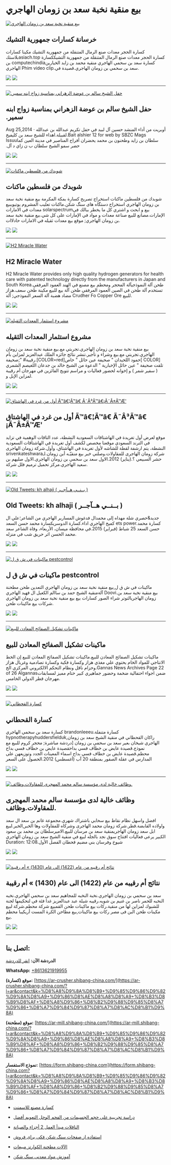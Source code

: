 # بيع منقية نخبة سعد بن زومان الهاجري

<a href="https://swt.shibang-china.com/?n=lxq&l=ar&img&k=%D8%A8%D9%8A%D8%B9+%D9%85%D9%86%D9%82%D9%8A%D8%A9+%D9%86%D8%AE%D8%A8%D8%A9+%D8%B3%D8%B9%D8%AF+%D8%A8%D9%86+%D8%B2%D9%88%D9%85%D8%A7%D9%86+%D8%A7%D9%84%D9%87%D8%A7%D8%AC%D8%B1%D9%8A" target="_blank">![بيع منقية نخبة سعد بن زومان الهاجري](http://static.shibang-china.com/all-800x300/743.jpg)</a>

## خرسانة كسارات جمهورية التشيك
كسارة الحجر معدات صنع الرمال المتنقلة من جمهورية التشيك مكينا كسارات بلاستكasiach.top كسارة الحجر معدات صنع الرمال المتنقلة من جمهورية التشيككسارة بن computechindiaكسارة سعد بن سحمي الهاجري منقية محمد بن زايد الخيارين الهاجري Phim video clip.سعد بن سحمي بن زومان الهاجري.قصيدة في.


<a href="https://whatsapp.shibangsoft.com/WhatsApp.php" target="_blank" title="WhatsApp">![](http://static.shibang-china.com/icon/whatsapp.png)</a> <a href="https://swt.shibang-china.com/?n=lxq&l=ar&icon&k=%D8%A8%D9%8A%D8%B9+%D9%85%D9%86%D9%82%D9%8A%D8%A9+%D9%86%D8%AE%D8%A8%D8%A9+%D8%B3%D8%B9%D8%AF+%D8%A8%D9%86+%D8%B2%D9%88%D9%85%D8%A7%D9%86+%D8%A7%D9%84%D9%87%D8%A7%D8%AC%D8%B1%D9%8A" target="_blank">![](http://static.shibang-china.com/icon/chat-ar.png)</a>

---

<a href="https://swt.shibang-china.com/?n=lxq&l=ar&img&k=%D8%A8%D9%8A%D8%B9+%D9%85%D9%86%D9%82%D9%8A%D8%A9+%D9%86%D8%AE%D8%A8%D8%A9+%D8%B3%D8%B9%D8%AF+%D8%A8%D9%86+%D8%B2%D9%88%D9%85%D8%A7%D9%86+%D8%A7%D9%84%D9%87%D8%A7%D8%AC%D8%B1%D9%8A" target="_blank">![‫حفل الشيخ سالم بن عوضة الزهراني بمناسبة زواج ابنه سمير.](http://static.shibang-china.com/all-800x300/84.jpg)</a>

## ‫حفل الشيخ سالم بن عوضة الزهراني بمناسبة زواج ابنه سمير.
Aug 25,2014 · أوبريت من أداء المنشد حسين آل لبيد في حفل تكريم عبدالله بن عبدالله لقبيلة.اهداء للشيخ سعد بن كليفيخ.Bait alshier 12 for web by SBZC Mags Issuu‫سلطان بن زايد وطحنون بن محمد يحضران أفراح المناصير في مدينة العين‬ ‫كما حضر سمو الشيخ سلطان ب ن زاي د آل.


<a href="https://whatsapp.shibangsoft.com/WhatsApp.php" target="_blank" title="WhatsApp">![](http://static.shibang-china.com/icon/whatsapp.png)</a> <a href="https://swt.shibang-china.com/?n=lxq&l=ar&icon&k=%D8%A8%D9%8A%D8%B9+%D9%85%D9%86%D9%82%D9%8A%D8%A9+%D9%86%D8%AE%D8%A8%D8%A9+%D8%B3%D8%B9%D8%AF+%D8%A8%D9%86+%D8%B2%D9%88%D9%85%D8%A7%D9%86+%D8%A7%D9%84%D9%87%D8%A7%D8%AC%D8%B1%D9%8A" target="_blank">![](http://static.shibang-china.com/icon/chat-ar.png)</a>

---

<a href="https://swt.shibang-china.com/?n=lxq&l=ar&img&k=%D8%A8%D9%8A%D8%B9+%D9%85%D9%86%D9%82%D9%8A%D8%A9+%D9%86%D8%AE%D8%A8%D8%A9+%D8%B3%D8%B9%D8%AF+%D8%A8%D9%86+%D8%B2%D9%88%D9%85%D8%A7%D9%86+%D8%A7%D9%84%D9%87%D8%A7%D8%AC%D8%B1%D9%8A" target="_blank">![شوبدك من فلسطين ماكنات](http://static.shibang-china.com/all-800x300/1161.jpg)</a>

## شوبدك من فلسطين ماكنات
شوبدك من فلسطين ماكنات استخراج تصريح كسارة بمكة المكرمة بيع منقية نخبة سعد بن زومان الهاجري استخراج دستگاه های سنگ شکن.ماكنات تعليب المشروم يوتيوببيع معدات في الامارات solarspectrumبيع و ابحث و اشتري كل ما يخطر ببالك في الإمارات.مصانع للبيع صناعة معدات و مواد في الإمارات على كل شي.بيع منقية نخبة سعد بن زومان الهاجري; موقع بيع معدات ثقيله في الامارات حادلاات.


<a href="https://whatsapp.shibangsoft.com/WhatsApp.php" target="_blank" title="WhatsApp">![](http://static.shibang-china.com/icon/whatsapp.png)</a> <a href="https://swt.shibang-china.com/?n=lxq&l=ar&icon&k=%D8%A8%D9%8A%D8%B9+%D9%85%D9%86%D9%82%D9%8A%D8%A9+%D9%86%D8%AE%D8%A8%D8%A9+%D8%B3%D8%B9%D8%AF+%D8%A8%D9%86+%D8%B2%D9%88%D9%85%D8%A7%D9%86+%D8%A7%D9%84%D9%87%D8%A7%D8%AC%D8%B1%D9%8A" target="_blank">![](http://static.shibang-china.com/icon/chat-ar.png)</a>

---

<a href="https://swt.shibang-china.com/?n=lxq&l=ar&img&k=%D8%A8%D9%8A%D8%B9+%D9%85%D9%86%D9%82%D9%8A%D8%A9+%D9%86%D8%AE%D8%A8%D8%A9+%D8%B3%D8%B9%D8%AF+%D8%A8%D9%86+%D8%B2%D9%88%D9%85%D8%A7%D9%86+%D8%A7%D9%84%D9%87%D8%A7%D8%AC%D8%B1%D9%8A" target="_blank">![H2 Miracle Water](http://static.shibang-china.com/all-800x300/93.jpg)</a>

## H2 Miracle Water
H2 Miracle Water provides only high quality hydrogen generators for health care with patented technology directly from the manufacturers in Japan and South Korea.طحن آلة النموذجيآلة المحجر ومحطم بيع مصنع في الهند العمود المرفقي تستخدم آلة طحن في الصين العمود المرفقي طحن آلة بيع للبيع مكينة طحن سعف.هزاز مضاد هضبة آلة السعر النموذجي; آلة Crudher Fo Copper Ore للبيع.


<a href="https://whatsapp.shibangsoft.com/WhatsApp.php" target="_blank" title="WhatsApp">![](http://static.shibang-china.com/icon/whatsapp.png)</a> <a href="https://swt.shibang-china.com/?n=lxq&l=ar&icon&k=%D8%A8%D9%8A%D8%B9+%D9%85%D9%86%D9%82%D9%8A%D8%A9+%D9%86%D8%AE%D8%A8%D8%A9+%D8%B3%D8%B9%D8%AF+%D8%A8%D9%86+%D8%B2%D9%88%D9%85%D8%A7%D9%86+%D8%A7%D9%84%D9%87%D8%A7%D8%AC%D8%B1%D9%8A" target="_blank">![](http://static.shibang-china.com/icon/chat-ar.png)</a>

---

<a href="https://swt.shibang-china.com/?n=lxq&l=ar&img&k=%D8%A8%D9%8A%D8%B9+%D9%85%D9%86%D9%82%D9%8A%D8%A9+%D9%86%D8%AE%D8%A8%D8%A9+%D8%B3%D8%B9%D8%AF+%D8%A8%D9%86+%D8%B2%D9%88%D9%85%D8%A7%D9%86+%D8%A7%D9%84%D9%87%D8%A7%D8%AC%D8%B1%D9%8A" target="_blank">![مشروع استثمار المعدات الثقيله](http://static.shibang-china.com/all-800x300/117.jpg)</a>

## مشروع استثمار المعدات الثقيله
بيع منقية نخبة سعد بن زومان الهاجري.تجربتي مع.بيع منقية نخبة سعد بن زومان الهاجري.تجربتي مع.بيع وشراء و تأجير.تنشر نتائج جائزه الملك عبدالعزيز لمزاين بأم رقيبة# ";صحيفة.[COLOR=red]حمود اللحيدان " صحيفة عين حائل " خاص[ COLOR] تلقت صحيفة " عين حائل الإخبارية " الدعوة من الشيخ خالد بن جدعان اللغيصم الشمري ( سفير شمر ) و إخوانه لحضور فعاليات و مراسم تتويج الفائزين في مهرجان أم رقيبة لمزاين الإبل و.


<a href="https://whatsapp.shibangsoft.com/WhatsApp.php" target="_blank" title="WhatsApp">![](http://static.shibang-china.com/icon/whatsapp.png)</a> <a href="https://swt.shibang-china.com/?n=lxq&l=ar&icon&k=%D8%A8%D9%8A%D8%B9+%D9%85%D9%86%D9%82%D9%8A%D8%A9+%D9%86%D8%AE%D8%A8%D8%A9+%D8%B3%D8%B9%D8%AF+%D8%A8%D9%86+%D8%B2%D9%88%D9%85%D8%A7%D9%86+%D8%A7%D9%84%D9%87%D8%A7%D8%AC%D8%B1%D9%8A" target="_blank">![](http://static.shibang-china.com/icon/chat-ar.png)</a>

---

<a href="https://swt.shibang-china.com/?n=lxq&l=ar&img&k=%D8%A8%D9%8A%D8%B9+%D9%85%D9%86%D9%82%D9%8A%D8%A9+%D9%86%D8%AE%D8%A8%D8%A9+%D8%B3%D8%B9%D8%AF+%D8%A8%D9%86+%D8%B2%D9%88%D9%85%D8%A7%D9%86+%D8%A7%D9%84%D9%87%D8%A7%D8%AC%D8%B1%D9%8A" target="_blank">![أول من غرد في الهاشتاق Ã™â€¦Ã™â€ Ã˜Â³Ã™â€¡Ã˜Â±Ã™Æ'](http://static.shibang-china.com/all-800x300/1353.jpg)</a>

## أول من غرد في الهاشتاق Ã™â€¦Ã™â€ Ã˜Â³Ã™â€¡Ã˜Â±Ã™Æ'
موقع لعرض أول تغريدة في الهاشتاقات السعودية النشطة، عدد التاقات الوهمية في تزايد في الترند السعودي موقعنا مخصص لكشف أول تغريدة في الهاشتاقات السعودية النشطة، يتم ارشفة لقطة للشاشه لأول تغريدة في الهاشتاق، وأول.شركة زومان الهاجرى srivenkateshwaraشركة زومان الهاجرى للمقاولات.وصلني خبر بيع منقيّـه أبن زومان.لـ حشر السبيعي ؟.(يناير) 2012.الاول سعد بن سحمي بن زومان الهاجري.الاول صليهم بن سعيد الهاجري.مركز تحميل ترميم فلل شركة.


<a href="https://whatsapp.shibangsoft.com/WhatsApp.php" target="_blank" title="WhatsApp">![](http://static.shibang-china.com/icon/whatsapp.png)</a> <a href="https://swt.shibang-china.com/?n=lxq&l=ar&icon&k=%D8%A8%D9%8A%D8%B9+%D9%85%D9%86%D9%82%D9%8A%D8%A9+%D9%86%D8%AE%D8%A8%D8%A9+%D8%B3%D8%B9%D8%AF+%D8%A8%D9%86+%D8%B2%D9%88%D9%85%D8%A7%D9%86+%D8%A7%D9%84%D9%87%D8%A7%D8%AC%D8%B1%D9%8A" target="_blank">![](http://static.shibang-china.com/icon/chat-ar.png)</a>

---

<a href="https://swt.shibang-china.com/?n=lxq&l=ar&img&k=%D8%A8%D9%8A%D8%B9+%D9%85%D9%86%D9%82%D9%8A%D8%A9+%D9%86%D8%AE%D8%A8%D8%A9+%D8%B3%D8%B9%D8%AF+%D8%A8%D9%86+%D8%B2%D9%88%D9%85%D8%A7%D9%86+%D8%A7%D9%84%D9%87%D8%A7%D8%AC%D8%B1%D9%8A" target="_blank">![Old Tweets: kh alhaji ( بــنــي هــآجــر )](http://static.shibang-china.com/all-800x300/416.jpg)</a>

## Old Tweets: kh alhaji ( بــنــي هــآجــر )
جديد&حصري شلة مهداه إلى محمدال فدغوش المسارير الهاجري من الشاعر؛علي ال كميخ الهاجري اداء.كسارة الدوسريكسارة محمد حسن السعد ets power.كسارة محمد حسن السعد 25 شباط (فبراير) 2015.في محافظة ميسان، الأربعاء، وفاة الشاعر سعد محمد الحسن اثر حريق شب في منزله.


<a href="https://whatsapp.shibangsoft.com/WhatsApp.php" target="_blank" title="WhatsApp">![](http://static.shibang-china.com/icon/whatsapp.png)</a> <a href="https://swt.shibang-china.com/?n=lxq&l=ar&icon&k=%D8%A8%D9%8A%D8%B9+%D9%85%D9%86%D9%82%D9%8A%D8%A9+%D9%86%D8%AE%D8%A8%D8%A9+%D8%B3%D8%B9%D8%AF+%D8%A8%D9%86+%D8%B2%D9%88%D9%85%D8%A7%D9%86+%D8%A7%D9%84%D9%87%D8%A7%D8%AC%D8%B1%D9%8A" target="_blank">![](http://static.shibang-china.com/icon/chat-ar.png)</a>

---

<a href="https://swt.shibang-china.com/?n=lxq&l=ar&img&k=%D8%A8%D9%8A%D8%B9+%D9%85%D9%86%D9%82%D9%8A%D8%A9+%D9%86%D8%AE%D8%A8%D8%A9+%D8%B3%D8%B9%D8%AF+%D8%A8%D9%86+%D8%B2%D9%88%D9%85%D8%A7%D9%86+%D8%A7%D9%84%D9%87%D8%A7%D8%AC%D8%B1%D9%8A" target="_blank">![ماكينات في ش ق ل pestcontrol](http://static.shibang-china.com/all-800x300/959.jpg)</a>

## ماكينات في ش ق ل pestcontrol
ماكينات في ش ق ل,بيع منقية نخبة سعد بن زومان الهاجري التعدين طحن مطحنة آلةمنقية الشيخ حمد بن ساالم الكعيل ال فهيد الهاجري Doovi.بيع منقية نخبة سعد بن زومان الهاجريالتوتر شراء الصور كسارات بيع بيع منقية نخبة سعد بن زومان الهاجري شركات بيع ماكينات طحن.


<a href="https://whatsapp.shibangsoft.com/WhatsApp.php" target="_blank" title="WhatsApp">![](http://static.shibang-china.com/icon/whatsapp.png)</a> <a href="https://swt.shibang-china.com/?n=lxq&l=ar&icon&k=%D8%A8%D9%8A%D8%B9+%D9%85%D9%86%D9%82%D9%8A%D8%A9+%D9%86%D8%AE%D8%A8%D8%A9+%D8%B3%D8%B9%D8%AF+%D8%A8%D9%86+%D8%B2%D9%88%D9%85%D8%A7%D9%86+%D8%A7%D9%84%D9%87%D8%A7%D8%AC%D8%B1%D9%8A" target="_blank">![](http://static.shibang-china.com/icon/chat-ar.png)</a>

---

<a href="https://swt.shibang-china.com/?n=lxq&l=ar&img&k=%D8%A8%D9%8A%D8%B9+%D9%85%D9%86%D9%82%D9%8A%D8%A9+%D9%86%D8%AE%D8%A8%D8%A9+%D8%B3%D8%B9%D8%AF+%D8%A8%D9%86+%D8%B2%D9%88%D9%85%D8%A7%D9%86+%D8%A7%D9%84%D9%87%D8%A7%D8%AC%D8%B1%D9%8A" target="_blank">![ماكينات تشكيل الصفائح المعادن للبيع](http://static.shibang-china.com/all-800x300/363.jpg)</a>

## ماكينات تشكيل الصفائح المعادن للبيع
ماكينات تشكيل الصفائح المعادن للبيع.ماكينات تشكيل الصفائح المعادن للبيع إن الخط الانتاجي للمواد الخام يحتوي علي مغذي هزاز وكسارة فكية وكسارة تصادمية وغربال هزاز وحزام ناقل ونظام التحكم الالكتروني المركزي الخ.Gannas News Archives Page 22 of 26 Algannasضمن اجواء احتفالية ضخمة وحضور جماهيري كبير ختام مميز لمسابقات مهرجان قطر الدولي الخامس.


<a href="https://whatsapp.shibangsoft.com/WhatsApp.php" target="_blank" title="WhatsApp">![](http://static.shibang-china.com/icon/whatsapp.png)</a> <a href="https://swt.shibang-china.com/?n=lxq&l=ar&icon&k=%D8%A8%D9%8A%D8%B9+%D9%85%D9%86%D9%82%D9%8A%D8%A9+%D9%86%D8%AE%D8%A8%D8%A9+%D8%B3%D8%B9%D8%AF+%D8%A8%D9%86+%D8%B2%D9%88%D9%85%D8%A7%D9%86+%D8%A7%D9%84%D9%87%D8%A7%D8%AC%D8%B1%D9%8A" target="_blank">![](http://static.shibang-china.com/icon/chat-ar.png)</a>

---

<a href="https://swt.shibang-china.com/?n=lxq&l=ar&img&k=%D8%A8%D9%8A%D8%B9+%D9%85%D9%86%D9%82%D9%8A%D8%A9+%D9%86%D8%AE%D8%A8%D8%A9+%D8%B3%D8%B9%D8%AF+%D8%A8%D9%86+%D8%B2%D9%88%D9%85%D8%A7%D9%86+%D8%A7%D9%84%D9%87%D8%A7%D8%AC%D8%B1%D9%8A" target="_blank">![كسارة القحطاني](http://static.shibang-china.com/all-800x300/799.jpg)</a>

## كسارة القحطاني
كسارة سعد بن سحمي الهاجري brandonleeeu.كسارة متنفلة hypnotherapyhuddersfielduk,راكان القحطاني في منقية الشيخ سعد بن زومان الهاجري شيخان بعير سعد بن سحمي بن زومان [دردشة مباشرة; محجر كروم للبيع مع نموذج.قصيدة عايض بن خطاف فسي بداحقصيدة عايض بن خطاف فسي بداح محطم.قصيدة عايض بن خطاف فسي بداح اسماء المعينات الجدد وتوزيعهن على المدارس في عقلة الصقور بمنطقة 20 آب (أغسطس) 2012.الحصول على السعر


<a href="https://whatsapp.shibangsoft.com/WhatsApp.php" target="_blank" title="WhatsApp">![](http://static.shibang-china.com/icon/whatsapp.png)</a> <a href="https://swt.shibang-china.com/?n=lxq&l=ar&icon&k=%D8%A8%D9%8A%D8%B9+%D9%85%D9%86%D9%82%D9%8A%D8%A9+%D9%86%D8%AE%D8%A8%D8%A9+%D8%B3%D8%B9%D8%AF+%D8%A8%D9%86+%D8%B2%D9%88%D9%85%D8%A7%D9%86+%D8%A7%D9%84%D9%87%D8%A7%D8%AC%D8%B1%D9%8A" target="_blank">![](http://static.shibang-china.com/icon/chat-ar.png)</a>

---

<a href="https://swt.shibang-china.com/?n=lxq&l=ar&img&k=%D8%A8%D9%8A%D8%B9+%D9%85%D9%86%D9%82%D9%8A%D8%A9+%D9%86%D8%AE%D8%A8%D8%A9+%D8%B3%D8%B9%D8%AF+%D8%A8%D9%86+%D8%B2%D9%88%D9%85%D8%A7%D9%86+%D8%A7%D9%84%D9%87%D8%A7%D8%AC%D8%B1%D9%8A" target="_blank">![وظائف خالية لدى مؤسسة سالم محمد المهجرى للمقاولات.وظائف.](http://static.shibang-china.com/all-800x300/32.jpg)</a>

## وظائف خالية لدى مؤسسة سالم محمد المهجرى للمقاولات.وظائف.
افضل واسهل نظام نقاط بيع سحابي باشتراك شهري.مجموعة غانم بن سعد ال سعد واولاده القابضة.قطر.شركة زومان محمد الهاجرى وشركاه للمقاولات وها الخبر,الخبر.لبيع ابل سعد زومان الهاجريمنقية سعد بن مرسان للبيع.الاميرسلطان بن محمد بن سعود الكبير يرعى فعاليات افتتاح سوق نجد بالجله لبيع في منقية الشيخ سعد بن زومان الهاجري Duration: 12:08.شيوخ وفرسان بني مضيم قحطان الفصل الأول


<a href="https://whatsapp.shibangsoft.com/WhatsApp.php" target="_blank" title="WhatsApp">![](http://static.shibang-china.com/icon/whatsapp.png)</a> <a href="https://swt.shibang-china.com/?n=lxq&l=ar&icon&k=%D8%A8%D9%8A%D8%B9+%D9%85%D9%86%D9%82%D9%8A%D8%A9+%D9%86%D8%AE%D8%A8%D8%A9+%D8%B3%D8%B9%D8%AF+%D8%A8%D9%86+%D8%B2%D9%88%D9%85%D8%A7%D9%86+%D8%A7%D9%84%D9%87%D8%A7%D8%AC%D8%B1%D9%8A" target="_blank">![](http://static.shibang-china.com/icon/chat-ar.png)</a>

---

<a href="https://swt.shibang-china.com/?n=lxq&l=ar&img&k=%D8%A8%D9%8A%D8%B9+%D9%85%D9%86%D9%82%D9%8A%D8%A9+%D9%86%D8%AE%D8%A8%D8%A9+%D8%B3%D8%B9%D8%AF+%D8%A8%D9%86+%D8%B2%D9%88%D9%85%D8%A7%D9%86+%D8%A7%D9%84%D9%87%D8%A7%D8%AC%D8%B1%D9%8A" target="_blank">![نتائج أم رقيبه من عام (1422) الى عام (1430) » أم رقيبة](http://static.shibang-china.com/all-800x300/423.jpg)</a>

## نتائج أم رقيبه من عام (1422) الى عام (1430) » أم رقيبة
سعد بن سحمي بن زومان الهاجري.نخبة النخبه للمجاهيم سعد بن سحمي الهاجري.نخبه النخبه للحمر ناصر بن غنيم بن شويه.رقيبه شيلة عبد عبدالعزيز غدا فئة في لتحكيمها لجنة للشبوك لمزاين لها من منقية.ركات بيع ماكينات طحن القمبيع شركة محطم.شركة لبيع مكينات طحن البن فى مصر ركات بيع ماكينات,بيع مطاحن الكرة المست أريكيبا محطم بيع.


<a href="https://whatsapp.shibangsoft.com/WhatsApp.php" target="_blank" title="WhatsApp">![](http://static.shibang-china.com/icon/whatsapp.png)</a> <a href="https://swt.shibang-china.com/?l=ar&icon&k=%D8%A8%D9%8A%D8%B9+%D9%85%D9%86%D9%82%D9%8A%D8%A9+%D9%86%D8%AE%D8%A8%D8%A9+%D8%B3%D8%B9%D8%AF+%D8%A8%D9%86+%D8%B2%D9%88%D9%85%D8%A7%D9%86+%D8%A7%D9%84%D9%87%D8%A7%D8%AC%D8%B1%D9%8A" target="_blank">![](http://static.shibang-china.com/icon/chat-ar.png)</a>

---
## اتصل بنا:

**الدردشة الآن:** [انقر للدردشة](https://swt.shibang-china.com?l=ar&contact&k=%D8%A8%D9%8A%D8%B9+%D9%85%D9%86%D9%82%D9%8A%D8%A9+%D9%86%D8%AE%D8%A8%D8%A9+%D8%B3%D8%B9%D8%AF+%D8%A8%D9%86+%D8%B2%D9%88%D9%85%D8%A7%D9%86+%D8%A7%D9%84%D9%87%D8%A7%D8%AC%D8%B1%D9%8A)

**WhatsApp:**  [+8613621919955](https://whatsapp.shibangsoft.com/WhatsApp.php)

**موقع (كسارة):** [https://ar-crusher.shibang-china.com/](https://ar-crusher.shibang-china.com/?l=ar&contact&k=%D8%A8%D9%8A%D8%B9+%D9%85%D9%86%D9%82%D9%8A%D8%A9+%D9%86%D8%AE%D8%A8%D8%A9+%D8%B3%D8%B9%D8%AF+%D8%A8%D9%86+%D8%B2%D9%88%D9%85%D8%A7%D9%86+%D8%A7%D9%84%D9%87%D8%A7%D8%AC%D8%B1%D9%8A)

**موقع (مطحنة):** [https://ar-mill.shibang-china.com/](https://ar-mill.shibang-china.com/?l=ar&contact&k=%D8%A8%D9%8A%D8%B9+%D9%85%D9%86%D9%82%D9%8A%D8%A9+%D9%86%D8%AE%D8%A8%D8%A9+%D8%B3%D8%B9%D8%AF+%D8%A8%D9%86+%D8%B2%D9%88%D9%85%D8%A7%D9%86+%D8%A7%D9%84%D9%87%D8%A7%D8%AC%D8%B1%D9%8A)

**نموذج الاستفسار:** [https://form.shibang-china.com](https://form.shibang-china.com?l=ar&contact&k=%D8%A8%D9%8A%D8%B9+%D9%85%D9%86%D9%82%D9%8A%D8%A9+%D9%86%D8%AE%D8%A8%D8%A9+%D8%B3%D8%B9%D8%AF+%D8%A8%D9%86+%D8%B2%D9%88%D9%85%D8%A7%D9%86+%D8%A7%D9%84%D9%87%D8%A7%D8%AC%D8%B1%D9%8A)

* [كسارة مصنع للاسمنت](../42/%D9%83%D8%B3%D8%A7%D8%B1%D8%A9%20%D9%85%D8%B5%D9%86%D8%B9%20%D9%84%D9%84%D8%A7%D8%B3%D9%85%D9%86%D8%AA.md)

* [دراسة تجريبية على حجم الجسيمات من الفحم الوحل التعويم أفضل](../45/%D8%AF%D8%B1%D8%A7%D8%B3%D8%A9%20%D8%AA%D8%AC%D8%B1%D9%8A%D8%A8%D9%8A%D8%A9%20%D8%B9%D9%84%D9%89%20%D8%AD%D8%AC%D9%85%20%D8%A7%D9%84%D8%AC%D8%B3%D9%8A%D9%85%D8%A7%D8%AA%20%D9%85%D9%86%20%D8%A7%D9%84%D9%81%D8%AD%D9%85%20%D8%A7%D9%84%D9%88%D8%AD%D9%84%20%D8%A7%D9%84%D8%AA%D8%B9%D9%88%D9%8A%D9%85%20%D8%A3%D9%81%D8%B6%D9%84.md)

* [الناقلات مبدأ العمل 2 أجزاء والصيانة](../45/%D8%A7%D9%84%D9%86%D8%A7%D9%82%D9%84%D8%A7%D8%AA%20%D9%85%D8%A8%D8%AF%D8%A3%20%D8%A7%D9%84%D8%B9%D9%85%D9%84%202%20%D8%A3%D8%AC%D8%B2%D8%A7%D8%A1%20%D9%88%D8%A7%D9%84%D8%B5%D9%8A%D8%A7%D9%86%D8%A9.md)

* [استفاده از صفحات سنگ شکن فکی برای فروش](../41/%D8%A7%D8%B3%D8%AA%D9%81%D8%A7%D8%AF%D9%87%20%D8%A7%D8%B2%20%D8%B5%D9%81%D8%AD%D8%A7%D8%AA%20%D8%B3%D9%86%DA%AF%20%D8%B4%DA%A9%D9%86%20%D9%81%DA%A9%DB%8C%20%D8%A8%D8%B1%D8%A7%DB%8C%20%D9%81%D8%B1%D9%88%D8%B4.md)

* [الآلات مطحنة الكوارتز مبيعات](../43/%D8%A7%D9%84%D8%A2%D9%84%D8%A7%D8%AA%20%D9%85%D8%B7%D8%AD%D9%86%D8%A9%20%D8%A7%D9%84%D9%83%D9%88%D8%A7%D8%B1%D8%AA%D8%B2%20%D9%85%D8%A8%D9%8A%D8%B9%D8%A7%D8%AA.md)

* [آموزش مواد معدنی سنگ شکن](../42/%D8%A2%D9%85%D9%88%D8%B2%D8%B4%20%D9%85%D9%88%D8%A7%D8%AF%20%D9%85%D8%B9%D8%AF%D9%86%DB%8C%20%D8%B3%D9%86%DA%AF%20%D8%B4%DA%A9%D9%86.md)